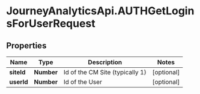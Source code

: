 # JourneyAnalyticsApi.AUTHGetLoginsForUserRequest

## Properties

Name | Type | Description | Notes
------------ | ------------- | ------------- | -------------
**siteId** | **Number** | Id of the CM Site (typically 1) | [optional] 
**userId** | **Number** | Id of the User | [optional] 


